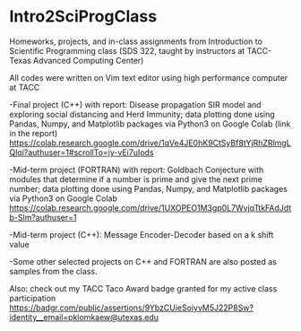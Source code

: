 # Intro2SciProgClass
Homeworks, projects, and in-class assignments from Introduction to Scientific Programming class (SDS 322, taught by instructors at TACC- Texas Advanced Computing Center)

All codes were written on Vim text editor using high performance computer at TACC


-Final project (C++) with report: Disease propagation SIR model and exploring social distancing and Herd Immunity; data plotting done using Pandas, Numpy, and Matplotlib packages via Python3 on Google Colab (link in the report)
https://colab.research.google.com/drive/1qVe4JE0hK9CtSyBf8tYjRhZRlmgLQlqj?authuser=1#scrollTo=jy-vEi7uIods

-Mid-term project (FORTRAN) with report: Goldbach Conjecture with modules that determine if a number is prime and give the next prime number; data plotting done using Pandas, Numpy, and Matplotlib packages via Python3 on Google Colab
https://colab.research.google.com/drive/1UXOPEO1M3gp0L7WvjqTtkFAdJdtb-Slm?authuser=1


-Mid-term project (C++): Message Encoder-Decoder based on a k shift value



-Some other selected projects on C++ and FORTRAN are also posted as samples from the class.


Also: check out my TACC Taco Award badge granted for my active class participation
https://badgr.com/public/assertions/9YbzCUieSoiyvM5J22P8Sw?identity__email=pklomkaew@utexas.edu
